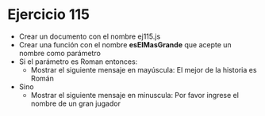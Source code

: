 # Ejercicio 115

- Crear un documento con el nombre ej115.js
- Crear una función con el nombre **esElMasGrande** que acepte un nombre como parámetro
- Si el parámetro es Roman entonces:
  - Mostrar el siguiente mensaje en mayúscula: El mejor de la historia es Román
- Sino
  - Mostrar el siguiente mensaje en minuscula: Por favor ingrese el nombre de un gran jugador
